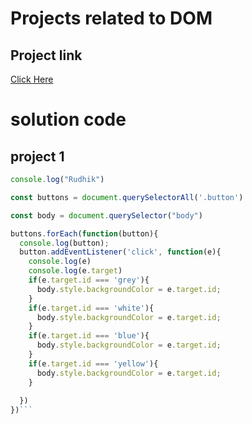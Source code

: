 # Projects related to DOM

## Project link
[Click Here](https://stackblitz.com/edit/dom-project-chaiaurcode?file=index.html)

# solution code

## project 1

```javascript 
console.log("Rudhik")

const buttons = document.querySelectorAll('.button')

const body = document.querySelector("body")

buttons.forEach(function(button){
  console.log(button);
  button.addEventListener('click', function(e){
    console.log(e)
    console.log(e.target)
    if(e.target.id === 'grey'){
      body.style.backgroundColor = e.target.id;
    }
    if(e.target.id === 'white'){
      body.style.backgroundColor = e.target.id;
    }
    if(e.target.id === 'blue'){
      body.style.backgroundColor = e.target.id;
    }
    if(e.target.id === 'yellow'){
      body.style.backgroundColor = e.target.id;
    }
   
  })
})```